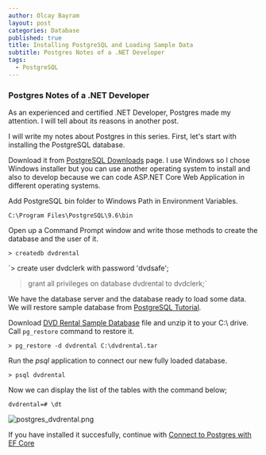 ```yaml
---
author: Olcay Bayram
layout: post
categories: Database
published: true
title: Installing PostgreSQL and Loading Sample Data
subtitle: Postgres Notes of a .NET Developer
tags:
  - PostgreSQL
---
```

### Postgres Notes of a .NET Developer

As an experienced and certified .NET Developer, Postgres made my attention. I will tell about its reasons in another post.

I will write my notes about Postgres in this series. First, let's start with installing the PostgreSQL database.

Download it from [PostgreSQL Downloads](https://www.postgresql.org/download/) page. I use Windows so I chose Windows installer but you can use another operating system to install and also to develop because we can code ASP.NET Core Web Application in different operating systems.

Add PostgreSQL bin folder to Windows Path in Environment Variables.

`C:\Program Files\PostgreSQL\9.6\bin`

Open up a Command Prompt window and write those methods to create the database and the user of it.

`> createdb dvdrental`

`> create user dvdclerk with password 'dvdsafe'; 
> grant all privileges on database dvdrental to dvdclerk;`

We have the database server and the database ready to load some data. We will restore sample database from [PostgreSQL Tutorial](http://www.postgresqltutorial.com).

Download [DVD Rental Sample Database](http://www.postgresqltutorial.com/postgresql-sample-database/) file and unzip it to your C:\ drive. Call `pg_restore` command to restore it.

`> pg_restore -d dvdrental C:\dvdrental.tar`

Run the *_psql_* application to connect our new fully loaded database.

`> psql dvdrental`

Now we can display the list of the tables with the command below;

`dvdrental=# \dt`

![postgres_dvdrental.png]({{site.baseurl}}/img/postgres_dvdrental.png)

If you have installed it succesfully, continue with [Connect to Postgres with EF Core]()
